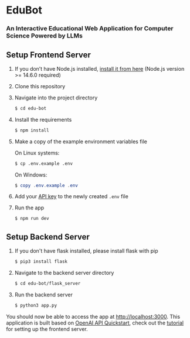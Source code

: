 # EduBot
### An Interactive Educational Web Application for Computer Science Powered by LLMs


## Setup Frontend Server

1. If you don’t have Node.js installed, [install it from here](https://nodejs.org/en/) (Node.js version >= 14.6.0 required)

2. Clone this repository

3. Navigate into the project directory

   ```bash
   $ cd edu-bot
   ```

4. Install the requirements

   ```bash
   $ npm install
   ```

5. Make a copy of the example environment variables file

   On Linux systems: 
   ```bash
   $ cp .env.example .env
   ```
   On Windows:
   ```powershell
   $ copy .env.example .env
   ```
6. Add your [API key](https://platform.openai.com/account/api-keys) to the newly created `.env` file

7. Run the app

   ```bash
   $ npm run dev
   ```

## Setup Backend Server
1. If you don't have flask installed, please install flask with pip
   ```bash
   $ pip3 install flask
   ```

2. Navigate to the backend server directory
   ```bash
   $ cd edu-bot/flask_server
   ```

3. Run the backend server
   ```bash
   $ python3 app.py
   ```

You should now be able to access the app at [http://localhost:3000](http://localhost:3000). This application is built based on [OpenAI API Quickstart](https://github.com/openai/openai-quickstart-node), check out the [tutorial](https://platform.openai.com/docs/quickstart) for setting up the frontend server.
